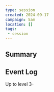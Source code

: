 ```yaml
---
type: session
created: 2024-09-17
campaign: Sam
location: []
tags:
 - session
---
```



## Summary

## Event Log

Up to level 3- 


